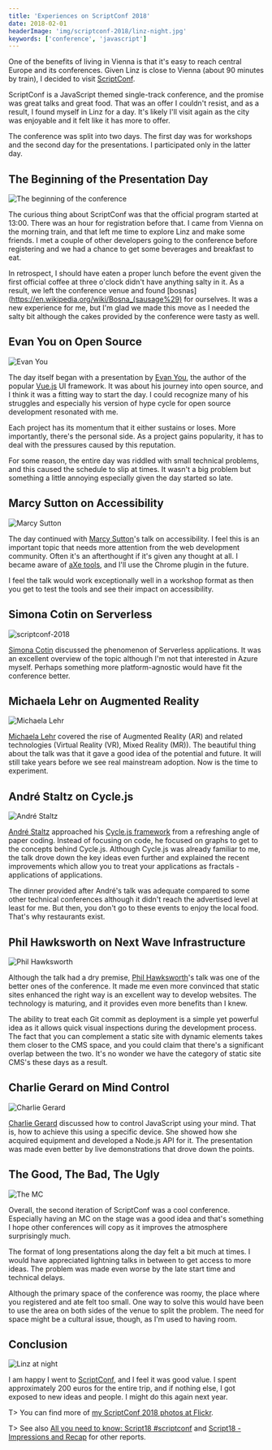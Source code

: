 ```yaml
---
title: 'Experiences on ScriptConf 2018'
date: 2018-02-01
headerImage: 'img/scriptconf-2018/linz-night.jpg'
keywords: ['conference', 'javascript']
---
```


One of the benefits of living in Vienna is that it's easy to reach central Europe and its conferences. Given Linz is close to Vienna (about 90 minutes by train), I decided to visit [ScriptConf](https://scriptconf.org/).

ScriptConf is a JavaScript themed single-track conference, and the promise was great talks and great food. That was an offer I couldn't resist, and as a result, I found myself in Linz for a day. It's likely I'll visit again as the city was enjoyable and it felt like it has more to offer.

The conference was split into two days. The first day was for workshops and the second day for the presentations. I participated only in the latter day.

## The Beginning of the Presentation Day

![The beginning of the conference](img/scriptconf-2018/beginning.jpg)

The curious thing about ScriptConf was that the official program started at 13:00. There was an hour for registration before that. I came from Vienna on the morning train, and that left me time to explore Linz and make some friends. I met a couple of other developers going to the conference before registering and we had a chance to get some beverages and breakfast to eat.

In retrospect, I should have eaten a proper lunch before the event given the first official coffee at three o'clock didn't have anything salty in it. As a result, we left the conference venue and found [bosnas](https://en.wikipedia.org/wiki/Bosna_(sausage%29) for ourselves. It was a new experience for me, but I'm glad we made this move as I needed the salty bit although the cakes provided by the conference were tasty as well.

## Evan You on Open Source

![Evan You](img/scriptconf-2018/evan-you.jpg)

The day itself began with a presentation by [Evan You](https://twitter.com/youyuxi), the author of the popular [Vue.js](https://vuejs.org/) UI framework. It was about his journey into open source, and I think it was a fitting way to start the day. I could recognize many of his struggles and especially his version of hype cycle for open source development resonated with me.

Each project has its momentum that it either sustains or loses. More importantly, there's the personal side. As a project gains popularity, it has to deal with the pressures caused by this reputation.

For some reason, the entire day was riddled with small technical problems, and this caused the schedule to slip at times. It wasn't a big problem but something a little annoying especially given the day started so late.

## Marcy Sutton on Accessibility

![Marcy Sutton](img/scriptconf-2018/marcy-sutton.jpg)

The day continued with [Marcy Sutton](https://twitter.com/marcysutton)'s talk on accessibility. I feel this is an important topic that needs more attention from the web development community. Often it's an afterthought if it's given any thought at all. I became aware of [aXe tools](https://axe-core.org/), and I'll use the Chrome plugin in the future.

I feel the talk would work exceptionally well in a workshop format as then you get to test the tools and see their impact on accessibility.

## Simona Cotin on Serverless

![scriptconf-2018](img/scriptconf-2018/simona-cotin.jpg)

[Simona Cotin](https://twitter.com/simona_cotin) discussed the phenomenon of Serverless applications. It was an excellent overview of the topic although I'm not that interested in Azure myself. Perhaps something more platform-agnostic would have fit the conference better.

## Michaela Lehr on Augmented Reality

![Michaela Lehr](img/scriptconf-2018/michaela-lehr.jpg)

[Michaela Lehr](https://twitter.com/FischaelaMeer) covered the rise of Augmented Reality (AR) and related technologies (Virtual Reality (VR), Mixed Reality (MR)). The beautiful thing about the talk was that it gave a good idea of the potential and future. It will still take years before we see real mainstream adoption. Now is the time to experiment.

## André Staltz on Cycle.js

![André Staltz](img/scriptconf-2018/andre-staltz.jpg)

[André Staltz](https://twitter.com/andrestaltz) approached his [Cycle.js framework](https://cycle.js.org/) from a refreshing angle of paper coding. Instead of focusing on code, he focused on graphs to get to the concepts behind Cycle.js. Although Cycle.js was already familiar to me, the talk drove down the key ideas even further and explained the recent improvements which allow you to treat your applications as fractals - applications of applications.

The dinner provided after André's talk was adequate compared to some other technical conferences although it didn't reach the advertised level at least for me. But then, you don't go to these events to enjoy the local food. That's why restaurants exist.

## Phil Hawksworth on Next Wave Infrastructure

![Phil Hawksworth](img/scriptconf-2018/phil-hawksworth.jpg)

Although the talk had a dry premise, [Phil Hawksworth](https://twitter.com/philhawksworth)'s talk was one of the better ones of the conference. It made me even more convinced that static sites enhanced the right way is an excellent way to develop websites. The technology is maturing, and it provides even more benefits than I knew.

The ability to treat each Git commit as deployment is a simple yet powerful idea as it allows quick visual inspections during the development process. The fact that you can complement a static site with dynamic elements takes them closer to the CMS space, and you could claim that there's a significant overlap between the two. It's no wonder we have the category of static site CMS's these days as a result.

## Charlie Gerard on Mind Control

![Charlie Gerard](img/scriptconf-2018/charlie-gerard.jpg)

[Charlie Gerard](https://twitter.com/devdevcharlie) discussed how to control JavaScript using your mind. That is, how to achieve this using a specific device. She showed how she acquired equipment and developed a Node.js API for it. The presentation was made even better by live demonstrations that drove down the points.

## The Good, The Bad, The Ugly

![The MC](img/scriptconf-2018/dj.jpg)

Overall, the second iteration of ScriptConf was a cool conference. Especially having an MC on the stage was a good idea and that's something I hope other conferences will copy as it improves the atmosphere surprisingly much.

The format of long presentations along the day felt a bit much at times. I would have appreciated lightning talks in between to get access to more ideas. The problem was made even worse by the late start time and technical delays.

Although the primary space of the conference was roomy, the place where you registered and ate felt too small. One way to solve this would have been to use the area on both sides of the venue to split the problem. The need for space might be a cultural issue, though, as I'm used to having room.

## Conclusion

![Linz at night](img/scriptconf-2018/linz-night.jpg)

I am happy I went to [ScriptConf](https://scriptconf.org/), and I feel it was good value. I spent approximately 200 euros for the entire trip, and if nothing else, I got exposed to new ideas and people. I might do this again next year.

T> You can find more of [my ScriptConf 2018 photos at Flickr](https://www.flickr.com/photos/bebraw/sets/72157669068490399).

T> See also [All you need to know: Script18 #scriptconf](https://www.storyblok.com/tp/all-you-need-to-know-script18-scriptconf) and [Script18 - Impressions and Recap](https://www.wolfgang-ziegler.com/blog/script18) for other reports.
